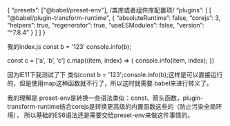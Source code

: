 

{
“presets”: ["@babel/preset-env"],
/类库或者组件库配置项/
“plugins”: [
[
"@babel/plugin-transform-runtime",
{
“absoluteRuntime”: false,
“corejs”: 3,
“helpers”: true,
“regenerator”: true,
“useESModules”: false,
“version”: “^7.8.4”
}
]
]
}

我的index.js
const b = '123’
console.info(b);

const c = [‘a’, ‘b’, ‘c’]
c.map((item, index) => {
console.info(item, index);
})

因为IE11下我测试了下 类似const b = '123';console.info(b);这样是可以直接运行的，但是使用map这种函数就不行了，所以这时就需要 babel来进行转义了。

我的理解是 preset-env是转换一些语法类似：const、箭头函数，plugin-transform-runtime结合corejs是转换更高级的内置函数这些的（防止污染全局环境），
所以基础的ES6语法还是需要交给preset-env来做这件事情的。
